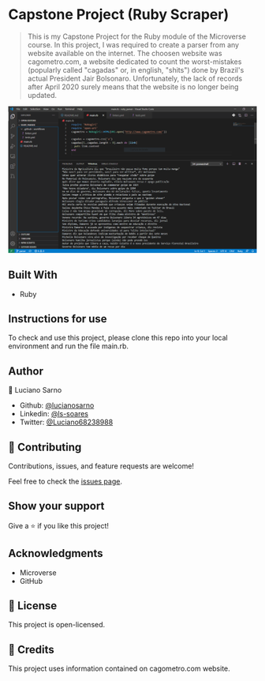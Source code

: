 # Capstone Project (Ruby Scraper)

> This is my Capstone Project for the Ruby module of the Microverse course.
In this project, I was required to create a parser from any website available on the internet.
The choosen website was cagometro.com, a website dedicated to count the worst-mistakes (popularly called "cagadas" or, in english, "shits") done by Brazil's actual President Jair Bolsonaro.
Unfortunately, the lack of records after April 2020 surely means that the website is no longer being updated. 

![screenshot](screenshot.PNG)

## Built With

- Ruby

## Instructions for use

To check and use this project, please clone this repo into your local environment and run the file main.rb.

## Author

👤 Luciano Sarno

- Github: [@lucianosarno](https://github.com/lucianosarno)
- Linkedin: [@ls-soares](https://www.linkedin.com/in/ls-soares/)
- Twitter: [@Luciano68238988](https://twitter.com/Luciano68238988)

## 🤝 Contributing

Contributions, issues, and feature requests are welcome!

Feel free to check the [issues page](issues/).

## Show your support

Give a ⭐️ if you like this project!

## Acknowledgments

- Microverse
- GitHub

## 📝 License

This project is open-licensed.

## 📝 Credits

This project uses information contained on cagometro.com website.
